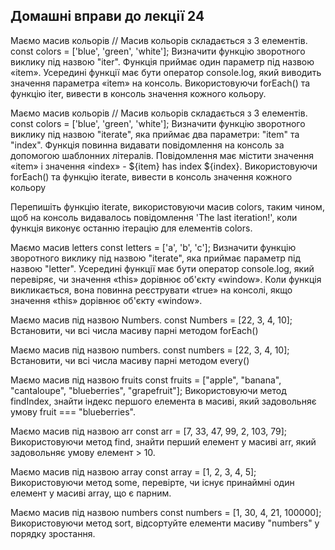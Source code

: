 ## Домашні вправи до лекції 24

Маємо масив кольорів
// Масив кольорів складається з 3 елементів.
const colors = ['blue', 'green', 'white'];
Визначити функцію зворотного виклику під назвою "iter". Функція приймає один параметр під назвою «item». Усередині функції має бути оператор console.log, який виводить значення параметра «item» на консоль. Використовуючи forEach() та функцію iter, вивести в консоль значення кожного кольору.

Маємо масив кольорів
// Масив кольорів складається з 3 елементів.
const colors = ['blue', 'green', 'white'];
Визначити функцію зворотного виклику під назвою "iterate", яка приймає два параметри: "item" та "index". Функція повинна видавати повідомлення на консоль за допомогою шаблонних літералів. Повідомлення має містити значення «item» і значення «index» - ${item} has index ${index}. Використовуючи forEach() та функцію iterate, вивести в консоль значення кожного кольору

Перепишіть функцію iterate, використовуючи масив colors, таким чином, щоб на консоль видавалось повідомлення 'The last iteration!', коли функція виконує останню ітерацію для елементів colors.

Маємо масив letters
const letters = ['a', 'b', 'c'];
Визначити функцію зворотного виклику під назвою "iterate", яка приймає параметр під назвою "letter". Усередині функції має бути оператор console.log, який перевіряє, чи значення «this» дорівнює об'єкту «window». Коли функція викликається, вона повинна реєструвати «true» на консолі, якщо значення «this» дорівнює об'єкту «window».

Маємо масив під назвою Numbers.
const Numbers = [22, 3, 4, 10];
Встановити, чи всі числа масиву парні методом forEach()

Маємо масив під назвою numbers.
const numbers = [22, 3, 4, 10];
Встановити, чи всі числа масиву парні методом every()

Маємо масив під назвою fruits
const fruits = ["apple", "banana", "cantaloupe", "blueberries", "grapefruit"];
Використовуючи метод findIndex, знайти індекс першого елемента в масиві, який задовольняє умову fruit === "blueberries".

Маємо масив під назвою arr
const arr = [7, 33, 47, 99, 2, 103, 79];
Використовуючи метод find, знайти перший елемент у масиві arr, який задовольняє умову елемент > 10.

Маємо масив під назвою array
const array = [1, 2, 3, 4, 5];
Використовуючи метод some, перевірте, чи існує принаймні один елемент у масиві array, що є парним.

Маємо масив під назвою numbers
const numbers = [1, 30, 4, 21, 100000];
Використовуючи метод sort, відсортуйте елементи масиву "numbers" у порядку зростання.